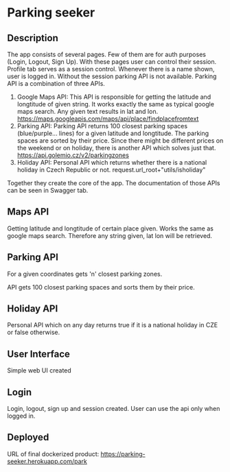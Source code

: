 # Parking seeker

## Description
The app consists of several pages. Few of them are for auth purposes (Login, Logout, Sign Up). With these pages user can control their session. Profile tab
serves as a session control. Whenever there is a name shown, user is logged in. Without the session parking API is not available.
Parking API is a combination of three APIs.
1) Google Maps API:
    This API is responsible for getting the latitude and longtitude of given string. It works exactly the same as typical google maps search. Any given text results in lat and lon.
    https://maps.googleapis.com/maps/api/place/findplacefromtext
2) Parking API:
    Parking API returns 100 closest parking spaces (blue/purple... lines) for a given latitude and longtitude. The parking spaces are sorted by their price. Since there might be
    different prices on the weekend or on holiday, there is another API which solves just that.
    https://api.golemio.cz/v2/parkingzones
3) Holiday API:
    Personal API which returns whether there is a national holiday in Czech Republic or not.
    request.url_root+"utils/isholiday"

Together they create the core of the app. The documentation of those APIs can be seen in Swagger tab.

## Maps API
Getting latitude and longtitude of certain place given. Works the same as google maps search. Therefore any string given, lat lon will be retrieved.

## Parking API
For a given coordinates gets 'n' closest parking zones.

API gets 100 closest parking spaces and sorts them by their price.

## Holiday API
Personal API which on any day returns true if it is a national holiday in CZE or false otherwise.

## User Interface
Simple web UI created

## Login
Login, logout, sign up and session created. User can use the api only when logged in.

## Deployed
URL of final dockerized product:
https://parking-seeker.herokuapp.com/park
